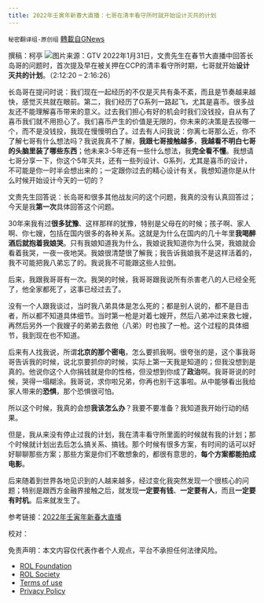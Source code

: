 ```yaml
---
title: 2022年壬寅年新春大直播：七哥在清丰看守所时就开始设计灭共的计划
---
```

`秘密翻译组-原创组` [轉載自GNews](https://gnews.org/zh-hans/1943614/)

撰稿：柯亭
![](https://assets.gnews.org/wp-content/uploads/2022/02/Screenshot-2022-02-01-143607.png)图片来源：GTV
2022年1月31日，文贵先生在春节大直播中回答长岛哥的问题时，首次提及早在被关押在CCP的清丰看守所时期，七哥就开始**设计灭共的计划**。（2:12:20 – 2:16:26）

长岛哥在提问时说：我们现在一起经历的不仅是灭共有条不紊，而且是节奏越来越快，感觉灭共就在眼前。第二，我们经历了G系列一路起飞，尤其是喜币。很多战友还不能理解喜币带来的意义。过去我们担心有好的机会时我们没钱投，自从有了喜币我们就不用担心了。我们喜币产生的价值是无限的，你未来的决策是去投哪一个，而不是没钱投，我现在慢慢明白了。过去有人问我说：你离七哥那么近，你不了解七哥有什么想法吗？我说我真不了解，**我跟七哥接触越多**，**我越看不明白七哥的头脑里装了哪些东西**；他未来3-5年还有一些什么想法，我**完全看不懂**。我想请七哥分享一下，你这个5年灭共，还有一些列设计、G系列，尤其是喜币的设计，不可能是你一时半会想出来的；一定跟你过去的精心设计有关。我想知道你是从什么时候开始设计今天的一切的？

文贵先生回答说：长岛哥和很多其他战友问的这个问题，我真的没有认真回答过；今天是我**第一次**具体回答这个问题。

30年来我有过**很多犹豫**、这样那样的犹豫，特别是父母在的时候；孩子啊、家人啊、你七嫂，包括在国内很多的各种关系。这就是为什么在国内的几十年里**我喝醉酒后就抱着我娘哭**。只有我娘知道我为什么，我娘说我知道你为什么哭，我娘就会看着我哭，一夜一夜地哭。我娘很清楚很了解我；我告诉我娘我不是这样活着的，我不可能把我八弟忘了的。我说我不可能跟这些人拉倒。

后来，我跟我哥哥有一次。我哭的时候，我哥哥跟我说所有杀害老八的人已经全死了，他全家都死了，这事已经过去了。

没有一个人跟我谈过，当时我八弟具体是怎么死的；都是别人说的，都不是目击者，所以都不知道具体细节。当时第一枪是对着七嫂开，然后八弟冲过来救七嫂，再然后另外一个我嫂子的弟弟去救他（八弟）时也挨了一枪。这个过程的具体细节，我到现在也不知道。

后来有人找我说，所谓**北京的那个密电**，怎么要抓我啊。很夸张的是，这个事我哥哥告诉我的时候，说北京要抓你的时候，实际上第一天我是知道的；但我没想到是真的。他说你这个人你捐钱就是你的性格，但没想到你成了**政治**啊。我哥哥说的时候，哭得一塌糊涂。我哥说，求你啦兄弟，你再也别干这事啦。从中能够看出我给家人带来的**恐惧**，那个恐惧很可怕。

所以这个时候，我真的会想**我该怎么办**？我要不要准备？我知道我开始行动的结果。

但是，我从来没有停止过我的计划，我在清丰看守所里面的时候就有我的计划；那个时候就计划出去后怎么搞关系、搞钱。那个时候有很多方案，有时间的话可以好好聊聊那些方案；那些方案是你们不敢想象的，都很有意思的，**每个方案都能拍成电影**。

后来随着到世界各地见识到的人越来越多，经过变化我突然发现一个很核心的问题；特别是跟西方金融界接触之后，就发现**一定要有钱**、**一定要有人**，而且**一定要有时机**。后来就发生了。

参考链接：[2022年壬寅年新春大直播](https://gtv.org/video/id=61f7dc4d96ba5d73e0bfcc55)

校对：

 

免责声明：本文内容仅代表作者个人观点，平台不承担任何法律风险。

- [ROL Foundation](https://rolfoundation.org/)
- [ROL Society](https://rolsociety.org/)
- [Terms of use](https://gnews.org/terms-of-use-3/)
- [Privacy Policy](https://gnews.org/privacy-policy/)
